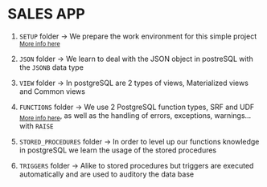 # SALES APP

1. `SETUP` folder -> We prepare the work environment for this simple project <sub>[More info here](SETUP/README.md)</sub>

2. `JSON` folder -> We learn to deal with the JSON object in postreSQL with the `JSONB` data type

3. `VIEW` folder -> In postgreSQL are 2 types of views, Materialized views and Common views

4. `FUNCTIONS` folder -> We use 2 PostgreSQL function types, SRF and UDF <sub>[More info here](FUNCTIONS/SRF_UDF/README.md)</sub>,
as well as the handling of errors, exceptions, warnings... with `RAISE`

5. `STORED_PROCEDURES` folder -> In order to level up our functions knowledge in postgreSQL we learn the usage of the stored procedures

6. `TRIGGERS` folder -> Alike to stored procedures but triggers are executed automatically and are used to auditory the data base
